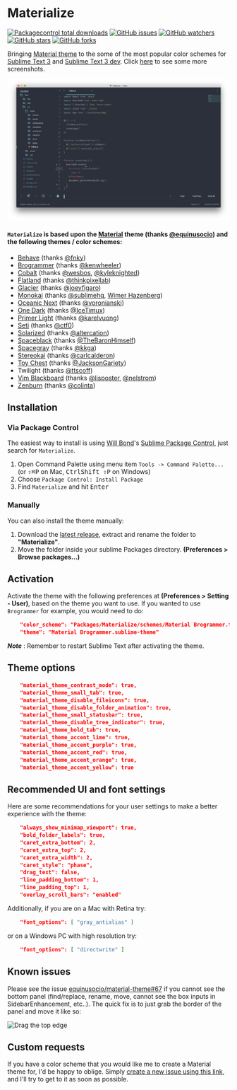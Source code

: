 # Materialize

[![Packagecontrol total downloads](https://img.shields.io/packagecontrol/dt/Materialize.svg?style=flat-square)](https://packagecontrol.io/packages/Materialize/)
[![GitHub issues](https://img.shields.io/github/issues/saadq/materialize.svg?style=flat-square)](https://github.com/saadq/materialize/issues?utf8=✓&q=is%3Aissue+is%3Aopen)
[![GitHub watchers](https://img.shields.io/github/watchers/saadq/materialize.svg?style=flat-square)](https://github.com/saadq/materialize/watchers)
[![GitHub stars](https://img.shields.io/github/stars/saadq/materialize.svg?style=flat-square)](https://github.com/saadq/materialize/stargazers)
[![GitHub forks](https://img.shields.io/github/forks/saadq/materialize.svg?style=flat-square)](https://github.com/saadq/materialize/network)

Bringing [Material theme](https://github.com/equinusocio/material-theme) to the some of the most popular color schemes for [Sublime Text 3](https://www.sublimetext.com/3) and [Sublime Text 3 dev](https://www.sublimetext.com/3dev). Click [here](/Screenshots.md) to see some more screenshots.

![Material Spacegray](/screenshots/material-spacegray.png)

#### `Materialize` is based upon the [Material](https://github.com/equinusocio/material-theme) theme (thanks [@equinusocio](https://github.com/equinusocio)) and the following themes / color schemes:

* [Behave](https://github.com/fnky/behave-theme) (thanks [@fnky](https://github.com/fnky))
* [Brogrammer](https://github.com/kenwheeler/brogrammer-theme) (thanks [@kenwheeler](https://github.com/kenwheeler))
* [Cobalt](https://github.com/wesbos/cobalt2) (thanks [@wesbos](https://github.com/wesbos), [@kyleknighted](https://github.com/kyleknighted))
* [Flatland](https://github.com/thinkpixellab/flatland) (thanks [@thinkpixellab](https://github.com/thinkpixellab))
* [Glacier](https://github.com/shovelandsandbox/glacier-theme) (thanks [@joeyfigaro](https://github.com/joeyfigaro))
* [Monokai](http://www.monokai.nl/blog/2006/07/15/textmate-color-theme) (thanks [@sublimehq](https://github.com/sublimehq), [Wimer Hazenberg](http://www.monokai.nl))
* [Oceanic Next](https://github.com/voronianski/oceanic-next-color-scheme) (thanks [@voronianski](https://github.com/voronianski))
* [One Dark](https://github.com/IceTimux/one-dark-sublime-text-3-color-scheme) (thanks [@IceTimux](https://github.com/IceTimux))
* [Primer Light](https://github.com/karelvuong/st-primer) (thanks [@karelvuong](https://github.com/karelvuong))
* [Seti](https://github.com/ctf0/Seti_ST3) (thanks [@ctf0](https://github.com/ctf0))
* [Solarized](https://github.com/altercation/solarized) (thanks [@altercation](https://github.com/altercation/solarized))
* [Spaceblack](https://github.com/TheBaronHimself/Spaceblack) (thanks [@TheBaronHimself](https://github.com/TheBaronHimself))
* [Spacegray](https://github.com/kkga/spacegray) (thanks [@kkga](https://github.com/kkga))
* [Stereokai](https://github.com/carlcalderon/sublime-color-schemes) (thanks [@carlcalderon](https://github.com/carlcalderon))
* [Toy Chest](https://github.com/JacksonGariety/Toy-Chest-Theme) (thanks [@JacksonGariety](https://github.com/JacksonGariety))
* Twilight (thanks [@ttscoff](https://github.com/ttscoff/Twilight2.tmTheme))
* [Vim Blackboard](https://github.com/lisposter/vim-blackboard) (thanks [@lisposter](https://github.com/lisposter), [@nelstrom](https://github.com/nelstrom))
* [Zenburn](https://github.com/colinta/zenburn) (thanks [@colinta](https://github.com/colinta))

## Installation

### Via Package Control

The easiest way to install is using [Will Bond](https://wbond.net)'s [Sublime Package Control](https://packagecontrol.io/installation), just search for `Materialize`.

1. Open Command Palette using menu item `Tools -> Command Palette...` (or <kbd>⇧</kbd><kbd>⌘</kbd><kbd>P</kbd> on Mac, <kbd>Ctrl</kbd><kbd>Shift ⇧</kbd><kbd>P</kbd> on Windows)
2. Choose `Package Control: Install Package`
3. Find `Materialize` and hit <kbd>Enter</kbd>

### Manually

You can also install the theme manually:

1. Download the [latest release](https://github.com/saadq/Materialize/releases/latest), extract and rename the folder to **"Materialize"**.
2. Move the folder inside your sublime Packages directory. **(Preferences > Browse packages...)**

## Activation

Activate the theme with the following preferences at  **(Preferences > Setting - User)**, based on the theme you want to use. If you wanted to use `Brogrammer` for example, you would need to do:

```json
    "color_scheme": "Packages/Materialize/schemes/Material Brogrammer.tmTheme",
    "theme": "Material Brogrammer.sublime-theme"
```

***Note*** : Remember to restart Sublime Text after activating the theme.

## Theme options

```json
    "material_theme_contrast_mode": true,
    "material_theme_small_tab": true,
    "material_theme_disable_fileicons": true,
    "material_theme_disable_folder_animation": true,
    "material_theme_small_statusbar": true,
    "material_theme_disable_tree_indicator": true,
    "material_theme_bold_tab": true,
    "material_theme_accent_lime": true,
    "material_theme_accent_purple": true,
    "material_theme_accent_red": true,
    "material_theme_accent_orange": true,
    "material_theme_accent_yellow": true
```

## Recommended UI and font settings

Here are some recommendations for your user settings to make a better experience with the theme:

```json
    "always_show_minimap_viewport": true,
    "bold_folder_labels": true,
    "caret_extra_bottom": 2,
    "caret_extra_top": 2,
    "caret_extra_width": 2,
    "caret_style": "phase",
    "drag_text": false,
    "line_padding_bottom": 1,
    "line_padding_top": 1,
    "overlay_scroll_bars": "enabled"
```

Additionally, if you are on a Mac with Retina try:

```json
    "font_options": [ "gray_antialias" ]
```

or on a Windows PC with high resolution try:

```json
    "font_options": [ "directwrite" ]
```

## Known issues

Please see the issue [equinusocio/material-theme#67](https://github.com/equinusocio/material-theme/issues/67) if you cannot see the bottom panel (find/replace, rename, move, cannot see the box inputs in SidebarEnhancement, etc..). The quick fix is to just grab the border of the panel and move it like so:

![Drag the top edge](https://cloud.githubusercontent.com/assets/474329/8178894/a0dd09c0-1412-11e5-8ecf-f7f9ade439ae.gif)

## Custom requests

If you have a color scheme that you would like me to create a Material theme for, I'd be happy to oblige. Simply [create a new issue using this link](https://github.com/saadq/Materialize/issues/new?labels[]=theme%20request&&body=%23%23%23%20Issue%20Summary%0A%0A%23%23%23%20Steps%20to%20reproduce%0A%0A1.%20This%20is%20the%20first%20step%0A2.%20This%20is%20the%20second%20step%0A3.%20This%20is%20the%20third%20step%0A%0AThis%20is%20a%20bug%20because...%0A%0A%23%23%23%20Technical%20details%0A%0A*%20Sublime%20version%3A%0A*%20Materialize%20version%3A), and I'll try to get to it as soon as possible.

